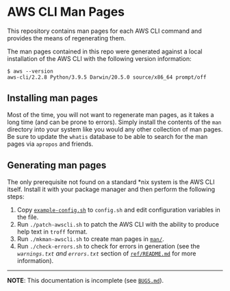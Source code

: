 # AWS CLI Man Pages

This repository contains man pages for each AWS CLI command and provides the
means of regenerating them.

The man pages contained in this repo were generated against a local installation
of the AWS CLI with the following version information:

```
$ aws --version
aws-cli/2.2.8 Python/3.9.5 Darwin/20.5.0 source/x86_64 prompt/off
```

## Installing man pages

Most of the time, you will not want to regenerate man pages, as it takes a long
time (and can be prone to errors). Simply install the contents of the `man`
directory into your system like you would any other collection of man pages. Be
sure to update the `whatis` database to be able to search for the man pages via
`apropos` and friends.

## Generating man pages

The only prerequisite not found on a standard \*nix system is the AWS CLI
itself. Install it with your package manager and then perform the following
steps:

1. Copy [`example-config.sh`](example-config.sh) to `config.sh` and edit
   configuration variables in the file.
1. Run `./patch-awscli.sh` to patch the AWS CLI with the ability to produce
   help text in `troff` format.
2. Run `./mkman-awscli.sh` to create man pages in [`man/`](man).
3. Run `./check-errors.sh` to check for errors in generation (see the
   _`warnings.txt` and `errors.txt`_ section of [`ref/README.md`](ref/README.md)
   for more information).


-------------------------------------------------------------------------------
**NOTE**: This documentation is incomplete (see [`BUGS.md`](BUGS.md)).
